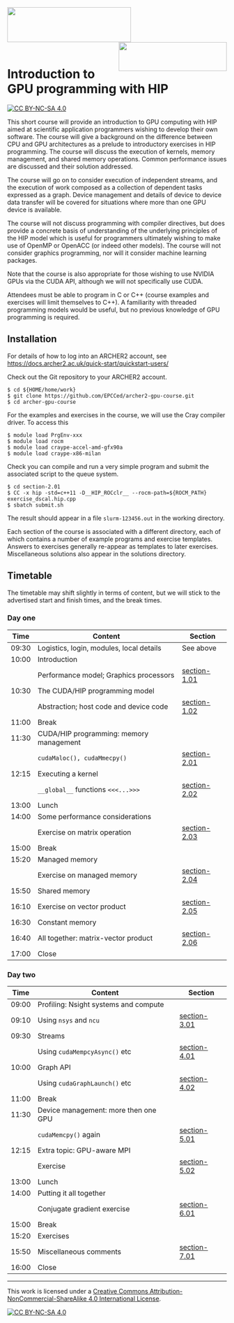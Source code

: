 
<img src="./img/archer2_logo.png" align="left" width="284" height="80" />
<img src="./img/epcc_logo.png" align="right" width="248" height="66" />

<br /><br /><br /><br />

# Introduction to GPU programming with HIP

[![CC BY-NC-SA 4.0][cc-by-nc-sa-shield]][cc-by-nc-sa]

This short course will provide an introduction to GPU computing with HIP
aimed at scientific application programmers wishing to develop their own
software. The course will give a background on the difference between CPU
and GPU architectures as a prelude to introductory exercises in HIP
programming. The course will discuss the execution of kernels, memory
management, and shared memory operations. Common performance issues are
discussed and their solution addressed.

<!-- Profiling will be introduced via
the current AMD tools. -->

The course will go on to consider execution of independent streams, and
the execution of work composed as a collection of dependent tasks expressed
as a graph. Device management and details of device to device data transfer
will be covered for situations where more than one GPU device is available.
<!-- HIP-aware MPI will be covered. -->

The course will not discuss programming with compiler directives, but does
provide a concrete basis of understanding of the underlying principles of
the HIP model which is useful for programmers ultimately wishing to make
use of OpenMP or OpenACC (or indeed other models). The course will not
consider graphics programming, nor will it consider machine learning
packages.

Note that the course is also appropriate for those wishing to use NVIDIA GPUs
via the CUDA API, although we will not specifically use CUDA.

Attendees must be able to program in C or C++ (course examples and
exercises will limit themselves to C++). A familiarity with threaded
programming models would be useful, but no previous knowledge of GPU
programming is required.

## Installation

For details of how to log into an ARCHER2 account, see
https://docs.archer2.ac.uk/quick-start/quickstart-users/

Check out the Git repository to your ARCHER2 account.
```
$ cd ${HOME/home/work}
$ git clone https://github.com/EPCCed/archer2-gpu-course.git
$ cd archer-gpu-course
```
For the examples and exercises in the course, we will use the
Cray compiler driver. To access this
```
$ module load PrgEnv-xxx
$ module load rocm
$ module load craype-accel-amd-gfx90a
$ module load craype-x86-milan
```
Check you can compile and run a very simple program
and submit the associated script to the queue system.
```
$ cd section-2.01
$ CC -x hip -std=c++11 -D__HIP_ROCclr__ --rocm-path=${ROCM_PATH} exercise_dscal.hip.cpp
$ sbatch submit.sh
```
The result should appear in a file `slurm-123456.out` in the working
directory.

Each section of the course is associated with a different directory, each
of which contains a number of example programs and exercise templates.
Answers to exercises generally re-appear as templates to later exercises.
Miscellaneous solutions also appear in the solutions directory.


## Timetable

The timetable may shift slightly in terms of content, but we will stick to
the advertised start and finish times, and the break times.


### Day one

| Time  | Content                                  | Section                      |
|-------|------------------------------------------|------------------------------|
| 09:30 | Logistics, login, modules, local details | See above                    |
| 10:00 | Introduction                             |                              |
|       | Performance model; Graphics processors   | [section-1.01](section-1.01) |
| 10:30 | The CUDA/HIP programming model           |                              |
|       | Abstraction; host code and device code   | [section-1.02](section-1.02) |
| 11:00 | Break                                    |                              |
| 11:30 | CUDA/HIP programming: memory management  |                              |
|       | `cudaMaloc(), cudaMmecpy()`              | [section-2.01](section-2.01) |
| 12:15 | Executing a kernel                       |                              |
|       | `__global__` functions `<<<...>>>`       | [section-2.02](section-2.02) |
| 13:00 | Lunch                                    |                              |
| 14:00 | Some performance considerations          |                              |
|       | Exercise on matrix operation             | [section-2.03](section-2.03) |
| 15:00 | Break                                    |                              |
| 15:20 | Managed memory                           |                              |
|       | Exercise on managed memory               | [section-2.04](section-2.04) |
| 15:50 | Shared memory                            |                              |
| 16:10 | Exercise on vector product               | [section-2.05](section-2.05) |
| 16:30 | Constant memory                          |                              |
| 16:40 | All together: matrix-vector product      | [section-2.06](section-2.06) |
| 17:00 | Close                                    |                              |


### Day two


| Time  | Content                                  | Section                      |
|-------|------------------------------------------|------------------------------|
| 09:00 | Profiling: Nsight systems and compute    |                              |
| 09:10 | Using `nsys` and `ncu`                   | [section-3.01](section-3.01)      |
| 09:30 | Streams                                  |                              |
|       | Using `cudaMempcyAsync()` etc            | [section-4.01](section-4.01) |
| 10:00 | Graph API                                |                              |
|       | Using `cudaGraphLaunch()` etc            | [section-4.02](section-4.02) |
| 11:00 | Break                                    |                              |
| 11:30 | Device management: more then one GPU     |                              |
|       | `cudaMemcpy()` again                     | [section-5.01](section-5.01) |
| 12:15 | Extra topic: GPU-aware MPI               |                              |
|       | Exercise                                 | [section-5.02](section-5.02) |
| 13:00 | Lunch                                    |                              |
| 14:00 | Putting it all together                  |                              |
|       | Conjugate gradient exercise              | [section-6.01](section-6.01) |
| 15:00 | Break                                    |                              |
| 15:20 | Exercises                                |                              |
| 15:50 | Miscellaneous comments                   | [section-7.01](section-7.01) |
| 16:00 | Close                                    |                              |



---
This work is licensed under a
[Creative Commons Attribution-NonCommercial-ShareAlike 4.0 International License][cc-by-nc-sa].

[cc-by-nc-sa]: http://creativecommons.org/licenses/by-nc-sa/4.0/
[cc-by-nc-sa-image]: https://licensebuttons.net/l/by-nc-sa/4.0/88x31.png
[cc-by-nc-sa-shield]: https://img.shields.io/badge/License-CC%20BY--NC--SA%204.0-lightgrey.svg

[![CC BY-NC-SA 4.0][cc-by-nc-sa-image]][cc-by-nc-sa]
